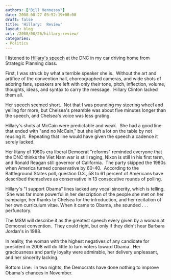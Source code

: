 ```yaml
---
authors: ["Bill Hennessy"]
date: 2008-08-27 03:52:19+00:00
draft: false
title: 'Hillary:  Review'
layout: blog
url: /2008/08/26/hillary-review/
categories:
- Politics
---
```


I listened to [Hillary's speech](https://michellemalkin.com/2008/08/26/dnc-night-2-open-thread/) at the DNC in my car driving home from Strategic Planning class.  

First, I was struck by what a terrible speaker she is.  Without the art and artifice of the convention hall, choreographed cameras, and wide shots of adoring fans, speakers are left with only their tone, pitch, inflection, volume, thoughts, ideas, and syntax to carry the message.  Hillary Clinton lacked them all.

Her speech seemed short.  Not that I was pounding my steering wheel and yelling for more, but Chelsea's preamble was about five minutes longer than the speech, and Chelsea's voice was less grating.   

Hillary's shots at McCain were predictable and weak.  She had a good line that ended with "and no McCain," but she left a lot on the table by not reusing it.  Repeating that line would have given the speech a cadence it sorely lacked.

Her litany of 1960s era liberal Democrat "reforms" reminded everyone that the DNC thinks the Viet Nam war is still raging, Nixon is still in his first term, and Ronald Reagan still governor of California.  The party skipped the 1980s when America turned conservative by 60-40.  According to the Battleground States poll, question D.3., 58 to 61 percent of Americans have described themselves as conservative in 13 consecutive rounds of polling.  

Hillary's "I support Obama" lines lacked any vocal sincerity, which is telling.  She was far more powerful in her description of the people she met on her campaign, her thanks to Chelsea for the introduction, and her recitation of her own curriculum vitae. When it came to Obama, she sounded . . . perfunctory.

The MSM will describe it as the greatest speech every given by a woman at Democrat convention.  They could right, but only if they didn't hear Barbara Jordan's in 1988.  

In reality, the woman with the highest negatives of any candidate for president in 2008 will do little to turn voters toward Obama.  Her graciousness and partly loyalty were admirable, her delivery unpleasant, and her sincerity lacking.  

Bottom Line:  In two nights, the Democrats have done nothing to improve Obama's chances in November.
